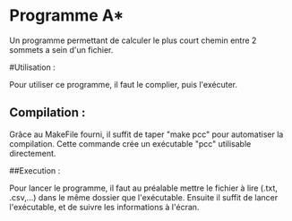 # Programme A*

Un programme permettant de calculer le plus court chemin entre 2 sommets a sein d'un fichier.

#Utilisation :

Pour utiliser ce programme, il faut le complier, puis l'exécuter.

## Compilation : 

Grâce au MakeFile fourni, il suffit de taper "make pcc" pour automatiser la compilation. Cette commande crée un exécutable "pcc" utilisable directement.

##Execution :

Pour lancer le programme, il faut au préalable mettre le fichier à lire (.txt, .csv,...) dans le même dossier que l'exécutable. Ensuite il suffit de lancer l'exécutable, et de suivre les informations à l'écran.
